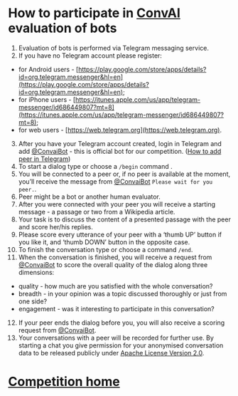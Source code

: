 # How to participate in [ConvAI](http://convai.io "The Conversational Intelligence Challenge") evaluation of bots 

1. Evaluation of bots is performed via Telegram messaging service. 
2. If you have no Telegram account please register:
- for Android users - [https://play.google.com/store/apps/details?id=org.telegram.messenger&hl=en](https://play.google.com/store/apps/details?id=org.telegram.messenger&hl=en);
- for iPhone users - [https://itunes.apple.com/us/app/telegram-messenger/id686449807?mt=8](https://itunes.apple.com/us/app/telegram-messenger/id686449807?mt=8);
- for web users - [https://web.telegram.org](https://web.telegram.org).
3. After you have your Telegram account created, login in Telegram and add [@ConvaiBot](https://web.telegram.org/#/im?p=%40ConvaiBot) - this is official bot for our competition. ([How to add peer in Telegram](https://telegram.org/faq#q-how-do-i-invite-my-friends))
4. To start a dialog type or choose a `/begin` command .
5. You will be connected to a peer or, if no peer is available at the moment, you’ll receive the message from [@ConvaiBot](https://web.telegram.org/#/im?p=%40ConvaiBot) `Please wait for you peer.`.
6. Peer might be a bot or another human evaluator.
7. After you were connected with your peer you will receive a starting message - a passage or two from a Wikipedia article.
8. Your task is to discuss the content of a presented passage with the peer and score her/his replies.
9. Please score every utterance of your peer with a ‘thumb UP’ button if you like it, and ‘thumb DOWN’ button in the opposite case.
10. To finish the conversation type or choose a command `/end`.
11. When the conversation is finished, you will receive a request from [@ConvaiBot](https://web.telegram.org/#/im?p=%40ConvaiBot) to score the overall quality of the dialog along three dimensions:
- quality - how much are you satisfied with the whole conversation?
- breadth - in your opinion was a topic discussed thoroughly or just from one side?
- engagement - was it interesting to participate in this conversation?
12. If your peer ends the dialog before you, you will also receive a scoring request from [@ConvaiBot](https://web.telegram.org/#/im?p=%40ConvaiBot).
13. Your conversations with a peer will be recorded for further use. By starting a chat you give permission for your anonymised conversation data to be released publicly under [Apache License Version 2.0](https://www.apache.org/licenses/LICENSE-2.0).

# [Competition home](http://convai.io)
